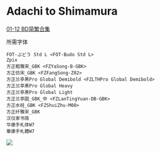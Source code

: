 # Adachi to Shimamura

[01-12 BD简繁合集](https://github.com/Nekomoekissaten-SUB/Nekomoekissaten-Storage/releases/download/subtitles_pkg/Adashima_BD_zho.7z)

所需字体
```
FOT-ぶどう Std L <FOT-Budo Std L>
Zpix
方正粗雅宋_GBK <FZYaSong-B-GBK>
方正仿宋_GBK <FZFangSong-Z02>
方正兰亭黑Pro Global Demibold <FZLTHPro Global Demibold>
方正兰亭黑Pro Global Heavy
方正兰亭黑Pro Global Light
方正兰亭圆_GBK_中 <FZLanTingYuan-DB-GBK>
方正水柱_GBK <FZShuiZhu-M08>
方正纤雅宋_GBK
汉仪家书简
华康手札体W7
華康手札體W7
```

![](https://nekomoe.pages.dev/images/2020-10/adashima.jpg)